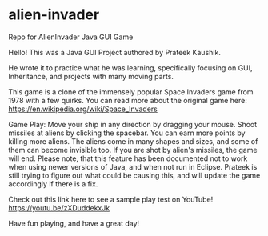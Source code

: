 # alien-invader
 Repo for AlienInvader Java GUI Game


Hello! This was a Java GUI Project authored by Prateek Kaushik. 

He wrote it to practice what he was learning, specifically focusing on GUI, Inheritance, and projects with many moving parts. 

This game is a clone of the immensely popular Space Invaders game from 1978 with a few quirks. You can read more about the original game here: https://en.wikipedia.org/wiki/Space_Invaders 


Game Play:
Move your ship in any direction by dragging your mouse. Shoot missiles at aliens by clicking the spacebar. You can earn more points by killing more aliens. The aliens come in many shapes and sizes, and some of them can become invisible too. If you are shot by alien's missiles, the game will end. Please note, that this feature has been documented not to work when using newer versions of Java, and when not run in Eclipse. Prateek is still trying to figure out what could be causing this, and will update the game accordingly if there is a fix. 

Check out this link here to see a sample play test on YouTube!
https://youtu.be/zXDuddekxJk


Have fun playing, and have a great day!

